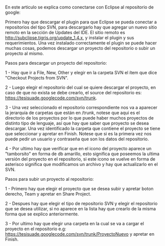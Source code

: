 En este articulo se explica como conectarse con Eclipse al repositorio de google:


Primero hay que descargar el plugin para que Eclipse se pueda conectar a repositorios del tipo SVN, para descargarlo hay que agregar un nuevo sitio remoto en la sección de Updates del IDE.
El sitio remoto es http://subclipse.tigris.org/update_1.4.x, y instalar el plugin y sus requerimientos.
Una vez instalado correctamente el plugin se puede hacer muchas cosas, podemos descargar un proyecto del repositorio o subir un proyecto al mismo.

Pasos para descargar un proyecto del repositorio:

1 - Hay que ir a File, New, Other y elegir en la carpeta SVN el ítem que dice "Checkout Projects from SVN".

2 - Luego elegir el repositorio del cual se quiere descargar el proyecto, en caso de que no exista se debe crearlo, el source del repositorio es: https://tesisuade.googlecode.com/svn/trunk.

3 - Una vez seleccionado el repositorio correspondiente nos va a aparecer la jerarquía de carpetas que están en /trunk, notese que aqui es el directorio de los proyectos por lo que puede haber muchos proyectos de distinto tipo de lenguaje, así que hay que saber que proyecto se desea descargar. Una vez identificado la carpeta que contiene el proyecto se tiene que seleccionar y apretar en Finish. Notese que si es la primera vez nos puede pedir un usuario y contraseña que son los datos del repositorio.

4 - Por ultimo hay que verificar que en el icono del proyecto aparece un "tamborsito" en forma de db amarillo, esto significa que poseemos la ultima versión del proyecto en el repositorio, si este icono se vuelve en forma de asterisco significa que modificamos un archivo y hay que actualizarlo en el SVN.


Pasos para subir un proyecto al repositorio:

1 - Primero hay que elegir el proyecto que se desea subir y apretar boton derecho, Team y apretar en Share Project.

2 - Despues hay que elegir el tipo de repositorio SVN y elegir el repositorio que se desea utilizar, si no aparece en la lista hay que crearlo de la misma forma que se explico anteriormente.

3 - Por ultimo hay que elegir una carpeta en la cual se va a cargar el proyecto en el repositorio e.g: https://tesisuade.googlecode.com/svn/trunk/ProyectoNuevo y apretar en Finish.